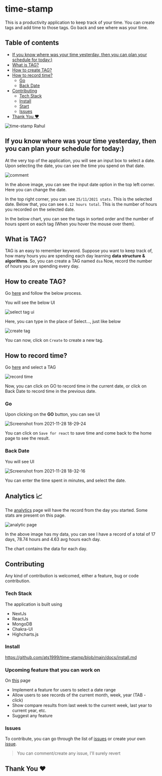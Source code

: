 # time-stamp 
This is a productivity application to keep track of your time. You can create tags and add time to those tags. Go back and see where was your time.

## Table of contents
- [If you know where was your time yesterday, then you can plan your schedule for today:)](#if-you-know-where-was-your-time-yesterday-then-you-can-plan-your-schedule-for-today)
- [What is TAG?](#what-is-tag)
- [How to create TAG?](#how-to-create-tag)
- [How to record time?](#how-to-record-time)
  * [Go](#go)
  * [Back Date](#back-date)
- [Contributing](#contributing)
  * [Tech Stack](#tech-stack)
  * [Install](#install)
  * [Start](#start)
  * [Issues](#issues)
- [Thank You ❤️](#thank-you)

![time-stamp Rahul](https://user-images.githubusercontent.com/54087826/143767503-272bf073-707f-4761-bdb1-eab03e52beb8.png)

## If you know where was your time yesterday, then you can plan your schedule for today:)
At the very top of the application, you will see an input box to select a date. Upon selecting the date, you can see the time you spend on that date. 

![comment](https://user-images.githubusercontent.com/54087826/143767652-01775cd4-a858-44af-9ac8-7e87bf8ed3d7.png)

In the above image, you can see the input date option in the top left corner. Here you can change the date. 

In the top right corner, you can see `25/11/2021 stats`. This is the selected date. Below that, you can see `6.12 hours total`. This is the number of hours you recorded on the selected date.

In the below chart, you can see the tags in sorted order and the number of hours spent on each tag (When you hover the mouse over them).

## What is TAG?
TAG is an easy to remember keyword. Suppose you want to keep track of, how many hours you are spending each day learning **data structure & algorithms**. So, you can create a TAG named `dsa` Now, record the number of hours you are spending every day.

## How to create TAG?
Go [here](https://time-stamp.vercel.app/tags) and follow the below process.

You will see the below UI

![select tag ui](https://user-images.githubusercontent.com/54087826/143767925-45fe20f5-1ef8-43c0-946d-fbf70cba0e81.png)

Here, you can type in the place of Select..., just like below

![create tag](https://user-images.githubusercontent.com/54087826/143767970-2d87e1ff-aa01-489a-8bb7-9cdb28fcb695.png)

You can now, click on `Create` to create a new tag.

## How to record time?
 Go [here](https://time-stamp.vercel.app/tags) and select a TAG

![record time](https://user-images.githubusercontent.com/54087826/143768765-fbcf7274-3b52-4938-b624-0c3f01aa0cce.png)

Now, you can click on GO to record time in the current date, or click on Back Date to record time in the previous date.

### Go
Upon clicking on the **GO** button, you can see UI

![Screenshot from 2021-11-28 18-29-24](https://user-images.githubusercontent.com/54087826/143768824-efd5696a-be2a-47d5-8153-53598ce7bc34.png)

You can click on `Save for react` to save time and come back to the home page to see the result.

### Back Date
You will see UI 

![Screenshot from 2021-11-28 18-32-16](https://user-images.githubusercontent.com/54087826/143768922-66436680-1322-42db-8806-a1dd30b9a8e6.png)

You can enter the time spent in minutes, and select the date.

## Analytics 📈
The [analytics](https://time-stamp.vercel.app/analytics-360) page will have the record from the day you started. Some stats are present on this page. 

![analytic page](https://user-images.githubusercontent.com/54087826/144704771-d96a1eda-5469-4b82-9ad7-2da75ece34ba.png)

In the above image has my data, you can see I have a record of a total of 17 days, 78.74 hours and 4.63 avg hours each day.

The chart contains the data for each day. 
## Contributing
Any kind of contribution is welcomed, either a feature, bug or code contribution. 

### Tech Stack
The application is built using 
- NextJs
- ReactJs
- MongoDB
- Chakra-UI
- Highcharts.js

### Install 
https://github.com/ats1999/time-stamp/blob/main/docs/install.md

### Upcoming feature that you can work on
On [this](https://time-stamp.vercel.app/analytics-360) page
- Implement a feature for users to select a date range
- Allow users to see records of the current month, week, year (TAB - click)
- Show compare results from last week to the current week, last year to current year, etc.
- Suggest any feature

### Issues
To contribute, you can go through the list of [issues](https://github.com/ats1999/time-stamp/issues) or create your own [issue](https://github.com/ats1999/time-stamp/issues/new).

> You can comment/create any issue, I'll surely revert
> 
## Thank You ❤️
